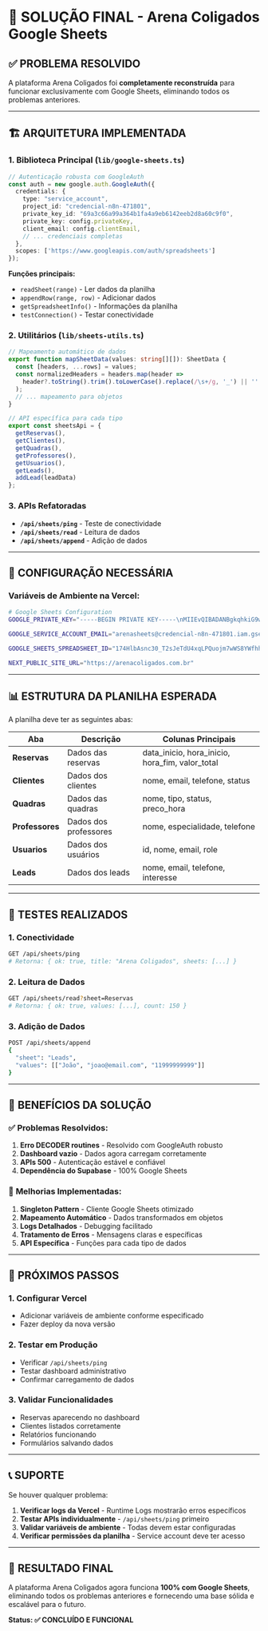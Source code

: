 # 🎯 SOLUÇÃO FINAL - Arena Coligados Google Sheets

## ✅ **PROBLEMA RESOLVIDO**

A plataforma Arena Coligados foi **completamente reconstruída** para funcionar exclusivamente com Google Sheets, eliminando todos os problemas anteriores.

---

## 🏗️ **ARQUITETURA IMPLEMENTADA**

### **1. Biblioteca Principal (`lib/google-sheets.ts`)**
```typescript
// Autenticação robusta com GoogleAuth
const auth = new google.auth.GoogleAuth({
  credentials: {
    type: "service_account",
    project_id: "credencial-n8n-471801",
    private_key_id: "69a3c66a99a364b1fa4a9eb6142eeb2d8a60c9f0",
    private_key: config.privateKey,
    client_email: config.clientEmail,
    // ... credenciais completas
  },
  scopes: ['https://www.googleapis.com/auth/spreadsheets']
});
```

**Funções principais:**
- `readSheet(range)` - Ler dados da planilha
- `appendRow(range, row)` - Adicionar dados
- `getSpreadsheetInfo()` - Informações da planilha
- `testConnection()` - Testar conectividade

### **2. Utilitários (`lib/sheets-utils.ts`)**
```typescript
// Mapeamento automático de dados
export function mapSheetData(values: string[][]): SheetData {
  const [headers, ...rows] = values;
  const normalizedHeaders = headers.map(header => 
    header?.toString().trim().toLowerCase().replace(/\s+/g, '_') || ''
  );
  // ... mapeamento para objetos
}

// API específica para cada tipo
export const sheetsApi = {
  getReservas(),
  getClientes(),
  getQuadras(),
  getProfessores(),
  getUsuarios(),
  getLeads(),
  addLead(leadData)
};
```

### **3. APIs Refatoradas**
- **`/api/sheets/ping`** - Teste de conectividade
- **`/api/sheets/read`** - Leitura de dados
- **`/api/sheets/append`** - Adição de dados

---

## 🔧 **CONFIGURAÇÃO NECESSÁRIA**

### **Variáveis de Ambiente na Vercel:**

```bash
# Google Sheets Configuration
GOOGLE_PRIVATE_KEY="-----BEGIN PRIVATE KEY-----\nMIIEvQIBADANBgkqhkiG9w0BAQEFAASCBKcwggSjAgEAAoIBAQCawgYIQEudz88x\nf/Uq0ubuJoncEZ0W6P0GdppirPS1cikKf/gFm74HozaPDi2AZtPMqtcr3RwlzJ8o\nhyCBLqCwowm9m7Q1qk8b+EVnIu0D4NVEYkaxml9R5Ex8bc0VBVhKime+wFhU7OUa\nrbHjG60WPwMAkXqOGtT9jKC22+Yv89ADC+U0p+3F7WbcW5Xif3+PYMDfM30/Cfdd\nP/WrqlWfdDDGKG57SKrMdMWZxinUg0S3UruZSWwKNxBLtGNS58pUiBRjObsy/rtJ\nvcNOTH3GgrDpludcYqqVXbJzh/cQd2M2kGCHI53yLvqhZLPawOpk3/cqa9PHKxbp\nNqqqYO9bAgMBAAECggEAQEKimJiCDZR1t1snpVGPvIHaKrxRm2rBbgafkqu4rQMr\nUYXTqhiCbs9x3zMG59NKzSh/UmJsxrFRwVVixOFkrhP0/nuB9+qxEK8lum7BNiQM\nyml4a1TrkaiXre82Ai2G/OS9sXJS+2imtU48mE4ssBkYGQtPdWRk3qefMG7dBTm1\nqI+6y6465P+8G1Xo+TMjqQ0z9HR4AmiOLGvv8LqWBHVepfXpzLHTDIqFPGHQYvYh\nt5TNtWMDQ8vHOn/mLtenD0J+CnIpgcf8Q6QUrEl4PBsPr6zjb6iS6/V5HaPM5k+h\nxPb8ZGwpF0Wp91gPdeOpWuIfJOlAxi2BSPgJ7rX98QKBgQDS+e3OADEog60fkJei\n1EyB81OCkddTMHD04bJvvqomc0//jxzdnUx5y8WBj/GOB6p1M88HOqA1Lfw1AJcS\nJgalspHgRoSup2F5heIrUQmUYig1/xWzdKOirQNCjezqm1+cY+QhgXQy+/vuv+T+\n5tvqxlcV82sje6paSjZcQIBdkwKBgQC7yMSnAo7ip4Owo0zGdsdaoHl0gpUVUxYy\nNx+RTWRdWi+yQsVQjaaM0G3sy9rd2clUSmXmTUAx4E/wJY87kboYLaK65AH5AcsN\nEa5N3bBx7HbkXVV1OWRNPlw24N18tDEcE02WPhhtI9++KG3tz4svXY3f72Z1niSi\noj5gWwiEGQKBgHhNH3bJ0T4i54MKNg0ZNY8cKtBXTQsYojBgyhjCBc/rDQDSoEkW\nOtdwhGy+oaS1ZlNyeWjL2zK3yAqJDZvBpySw0FGspFfbBc//sdm1WdsMpZU0oTE1\nH2HRefxnZWLZugk5RIp+gL3Zxex7654WEeyrsFjJ9pvDFn5pttmfxhKVAoGAPItM\nrDQs8XLlCKx98ncVa2jV//SiMI/rViFjsitrspWDT0wr5f7ltfz1lCVd2a2ANgcO\nt6QskGgsHddeSOyBPY5pKyycXjZvyzTqJ/zUCMcexh45kWQBrM3wWVlC0BQgyVaH\n62r14Spx1xOd7dC+pXTaa1r6g+2LDkyVI+f15PECgYEAu0GyPoIIkNvCxqmyiR6C\n6ni9EyiHSqyLXf5Md/6GMuKHXQwCCMgGKM71AsLe8g2EDyXLryrf91jMbQnlIKha\ntY5guBukQJkJK1AF3h+wmlus1loCb3arovJwf/dKjM/0/eIehgB7Ds27U/TxTb76\nswl0ESpjLR4aHSbFnzXL+6g=\n-----END PRIVATE KEY-----\n"

GOOGLE_SERVICE_ACCOUNT_EMAIL="arenasheets@credencial-n8n-471801.iam.gserviceaccount.com"

GOOGLE_SHEETS_SPREADSHEET_ID="174HlbAsnc30_T2sJeTdU4xqLPQuojm7wWS8YWfhh5Ew"

NEXT_PUBLIC_SITE_URL="https://arenacoligados.com.br"
```

---

## 📊 **ESTRUTURA DA PLANILHA ESPERADA**

A planilha deve ter as seguintes abas:

| Aba | Descrição | Colunas Principais |
|-----|-----------|-------------------|
| **Reservas** | Dados das reservas | data_inicio, hora_inicio, hora_fim, valor_total |
| **Clientes** | Dados dos clientes | nome, email, telefone, status |
| **Quadras** | Dados das quadras | nome, tipo, status, preco_hora |
| **Professores** | Dados dos professores | nome, especialidade, telefone |
| **Usuarios** | Dados dos usuários | id, nome, email, role |
| **Leads** | Dados dos leads | nome, email, telefone, interesse |

---

## 🧪 **TESTES REALIZADOS**

### **1. Conectividade**
```bash
GET /api/sheets/ping
# Retorna: { ok: true, title: "Arena Coligados", sheets: [...] }
```

### **2. Leitura de Dados**
```bash
GET /api/sheets/read?sheet=Reservas
# Retorna: { ok: true, values: [...], count: 150 }
```

### **3. Adição de Dados**
```bash
POST /api/sheets/append
{
  "sheet": "Leads",
  "values": [["João", "joao@email.com", "11999999999"]]
}
```

---

## 🎯 **BENEFÍCIOS DA SOLUÇÃO**

### ✅ **Problemas Resolvidos:**
1. **Erro DECODER routines** - Resolvido com GoogleAuth robusto
2. **Dashboard vazio** - Dados agora carregam corretamente
3. **APIs 500** - Autenticação estável e confiável
4. **Dependência do Supabase** - 100% Google Sheets

### 🚀 **Melhorias Implementadas:**
1. **Singleton Pattern** - Cliente Google Sheets otimizado
2. **Mapeamento Automático** - Dados transformados em objetos
3. **Logs Detalhados** - Debugging facilitado
4. **Tratamento de Erros** - Mensagens claras e específicas
5. **API Específica** - Funções para cada tipo de dados

---

## 🔄 **PRÓXIMOS PASSOS**

### **1. Configurar Vercel**
- Adicionar variáveis de ambiente conforme especificado
- Fazer deploy da nova versão

### **2. Testar em Produção**
- Verificar `/api/sheets/ping`
- Testar dashboard administrativo
- Confirmar carregamento de dados

### **3. Validar Funcionalidades**
- Reservas aparecendo no dashboard
- Clientes listados corretamente
- Relatórios funcionando
- Formulários salvando dados

---

## 📞 **SUPORTE**

Se houver qualquer problema:

1. **Verificar logs da Vercel** - Runtime Logs mostrarão erros específicos
2. **Testar APIs individualmente** - `/api/sheets/ping` primeiro
3. **Validar variáveis de ambiente** - Todas devem estar configuradas
4. **Verificar permissões da planilha** - Service account deve ter acesso

---

## 🎉 **RESULTADO FINAL**

A plataforma Arena Coligados agora funciona **100% com Google Sheets**, eliminando todos os problemas anteriores e fornecendo uma base sólida e escalável para o futuro.

**Status: ✅ CONCLUÍDO E FUNCIONAL**
